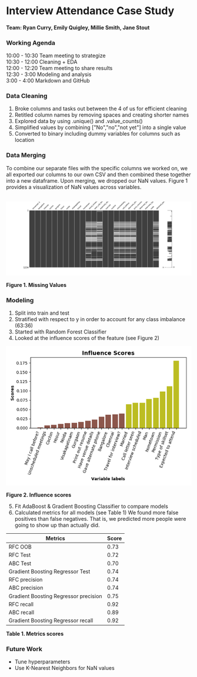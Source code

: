 # Interview Attendance Case Study

#### Team: Ryan Curry, Emily Quigley, Millie Smith, Jane Stout


### Working Agenda
 10:00 - 10:30 Team meeting to strategize
<br>
 10:30 - 12:00 Cleaning + EDA
<br>
 12:00 - 12:20 Team meeting to share results
<br>
 12:30 -  3:00 Modeling and analysis
<br>
 3:00  -  4:00 Markdown and GitHub

### Data Cleaning
1. Broke columns and tasks out between the 4 of us for efficient cleaning
2. Retitled column names by removing spaces and creating shorter names
3. Explored data by using .unique() and .value_counts()
4. Simplified values by combining ["No","no","not yet"] into a single value
5. Converted to binary including dummy variables for columns such as location

### Data Merging
To combine our separate files with the specific columns we worked on, we all exported our columns to our own CSV and then combined these together into a new dataframe. Upon merging, we dropped our NaN values. Figure 1 provides a visualization of NaN values across variables.
<br>
<br>

![msno.png](msno.png)

**Figure 1. Missing Values**

### Modeling
1. Split into train and test
2. Stratified with respect to y in order to account for any class imbalance (63:36)
3. Started with Random Forest Classifier
4. Looked at the influence scores of the feature (see Figure 2)

![](Infl_scores2.png)

**Figure 2. Influence scores**

5. Fit AdaBoost & Gradient Boosting Classifier to compare models
6. Calculated metrics for all models (see Table 1)
We found more false positives than false negatives. That is, we predicted more people were going to show up than actually did.


|Metrics   |Score   |
|---|---|
|RFC OOB | 0.73 |
|RFC Test | 0.72 |
|ABC Test | 0.70 |
|Gradient Boosting Regressor Test | 0.74 |
|RFC precision | 0.74 |
|ABC precision | 0.74 |
|Gradient Boosting Regressor precision | 0.75 |
|RFC recall | 0.92 |
|ABC recall | 0.89 |
|Gradient Boosting Regressor recall | 0.92 |
**Table 1. Metrics scores**
<br>

### Future Work
* Tune hyperparameters
* Use K-Nearest Neighbors for NaN values
